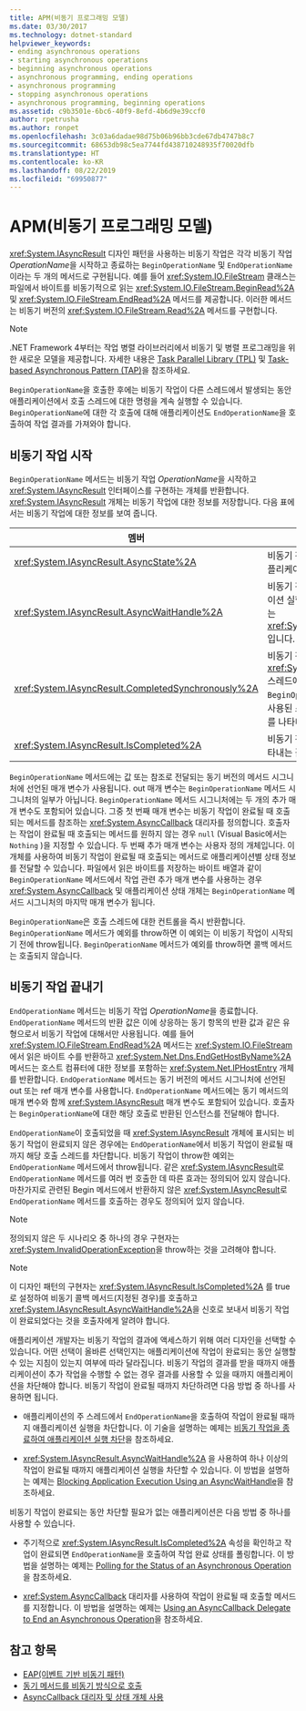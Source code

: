 ```yaml
---
title: APM(비동기 프로그래밍 모델)
ms.date: 03/30/2017
ms.technology: dotnet-standard
helpviewer_keywords:
- ending asynchronous operations
- starting asynchronous operations
- beginning asynchronous operations
- asynchronous programming, ending operations
- asynchronous programming
- stopping asynchronous operations
- asynchronous programming, beginning operations
ms.assetid: c9b3501e-6bc6-40f9-8efd-4b6d9e39ccf0
author: rpetrusha
ms.author: ronpet
ms.openlocfilehash: 3c03a6dadae98d75b06b96bb3cde67db4747b8c7
ms.sourcegitcommit: 68653db98c5ea7744fd438710248935f70020dfb
ms.translationtype: HT
ms.contentlocale: ko-KR
ms.lasthandoff: 08/22/2019
ms.locfileid: "69950877"
---
```

# <a name="asynchronous-programming-model-apm"></a>APM(비동기 프로그래밍 모델)
<xref:System.IAsyncResult> 디자인 패턴을 사용하는 비동기 작업은 각각 비동기 작업 *OperationName*을 시작하고 종료하는 `BeginOperationName` 및 `EndOperationName`이라는 두 개의 메서드로 구현됩니다. 예를 들어 <xref:System.IO.FileStream> 클래스는 파일에서 바이트를 비동기적으로 읽는 <xref:System.IO.FileStream.BeginRead%2A> 및 <xref:System.IO.FileStream.EndRead%2A> 메서드를 제공합니다. 이러한 메서드는 비동기 버전의 <xref:System.IO.FileStream.Read%2A> 메서드를 구현합니다.  
  
> [!NOTE]
> .NET Framework 4부터는 작업 병렬 라이브러리에서 비동기 및 병렬 프로그래밍을 위한 새로운 모델을 제공합니다. 자세한 내용은 [Task Parallel Library (TPL)](../../../docs/standard/parallel-programming/task-parallel-library-tpl.md) 및 [Task-based Asynchronous Pattern (TAP)](../../../docs/standard/asynchronous-programming-patterns/task-based-asynchronous-pattern-tap.md)을 참조하세요.  
  
 `BeginOperationName`을 호출한 후에는 비동기 작업이 다른 스레드에서 발생되는 동안 애플리케이션에서 호출 스레드에 대한 명령을 계속 실행할 수 있습니다. `BeginOperationName`에 대한 각 호출에 대해 애플리케이션도 `EndOperationName`을 호출하여 작업 결과를 가져와야 합니다.  
  
## <a name="beginning-an-asynchronous-operation"></a>비동기 작업 시작  
 `BeginOperationName` 메서드는 비동기 작업 *OperationName*을 시작하고 <xref:System.IAsyncResult> 인터페이스를 구현하는 개체를 반환합니다. <xref:System.IAsyncResult> 개체는 비동기 작업에 대한 정보를 저장합니다. 다음 표에서는 비동기 작업에 대한 정보를 보여 줍니다.  
  
|멤버|설명|  
|------------|-----------------|  
|<xref:System.IAsyncResult.AsyncState%2A>|비동기 작업에 대한 정보를 포함하는 애플리케이션별 선택적 개체입니다.|  
|<xref:System.IAsyncResult.AsyncWaitHandle%2A>|비동기 작업이 완료될 때까지 애플리케이션 실행을 차단하기 위해 사용할 수 있는 <xref:System.Threading.WaitHandle> 입니다.|  
|<xref:System.IAsyncResult.CompletedSynchronously%2A>|비동기 작업이 별도의 <xref:System.Threading.ThreadPool> 스레드에서 완료되는 대신 `BeginOperationName`을 호출하는 데 사용된 스레드에서 완료되었는지 여부를 나타내는 값입니다.|  
|<xref:System.IAsyncResult.IsCompleted%2A>|비동기 작업이 완료되었는지 여부를 나타내는 값입니다.|  
  
 `BeginOperationName` 메서드에는 값 또는 참조로 전달되는 동기 버전의 메서드 시그니처에 선언된 매개 변수가 사용됩니다. out 매개 변수는 `BeginOperationName` 메서드 시그니처의 일부가 아닙니다. `BeginOperationName` 메서드 시그니처에는 두 개의 추가 매개 변수도 포함되어 있습니다. 그중 첫 번째 매개 변수는 비동기 작업이 완료될 때 호출되는 메서드를 참조하는 <xref:System.AsyncCallback> 대리자를 정의합니다. 호출자는 작업이 완료될 때 호출되는 메서드를 원하지 않는 경우 `null` (Visual Basic에서는`Nothing` )을 지정할 수 있습니다. 두 번째 추가 매개 변수는 사용자 정의 개체입니다. 이 개체를 사용하여 비동기 작업이 완료될 때 호출되는 메서드로 애플리케이션별 상태 정보를 전달할 수 있습니다. 파일에서 읽은 바이트를 저장하는 바이트 배열과 같이 `BeginOperationName` 메서드에서 작업 관련 추가 매개 변수를 사용하는 경우 <xref:System.AsyncCallback> 및 애플리케이션 상태 개체는 `BeginOperationName` 메서드 시그니처의 마지막 매개 변수가 됩니다.  
  
 `BeginOperationName`은 호출 스레드에 대한 컨트롤을 즉시 반환합니다. `BeginOperationName` 메서드가 예외를 throw하면 이 예외는 이 비동기 작업이 시작되기 전에 throw됩니다. `BeginOperationName` 메서드가 예외를 throw하면 콜백 메서드는 호출되지 않습니다.  
  
## <a name="ending-an-asynchronous-operation"></a>비동기 작업 끝내기  
 `EndOperationName` 메서드는 비동기 작업 *OperationName*을 종료합니다. `EndOperationName` 메서드의 반환 값은 이에 상응하는 동기 항목의 반환 값과 같은 유형으로서 비동기 작업에 대해서만 사용됩니다. 예를 들어 <xref:System.IO.FileStream.EndRead%2A> 메서드는 <xref:System.IO.FileStream> 에서 읽은 바이트 수를 반환하고 <xref:System.Net.Dns.EndGetHostByName%2A> 메서드는 호스트 컴퓨터에 대한 정보를 포함하는 <xref:System.Net.IPHostEntry> 개체를 반환합니다. `EndOperationName` 메서드는 동기 버전의 메서드 시그니처에 선언된 out 또는 ref 매개 변수를 사용합니다. `EndOperationName` 메서드에는 동기 메서드의 매개 변수와 함께 <xref:System.IAsyncResult> 매개 변수도 포함되어 있습니다. 호출자는 `BeginOperationName`에 대한 해당 호출로 반환된 인스턴스를 전달해야 합니다.  
  
 `EndOperationName`이 호출되었을 때 <xref:System.IAsyncResult> 개체에 표시되는 비동기 작업이 완료되지 않은 경우에는 `EndOperationName`에서 비동기 작업이 완료될 때까지 해당 호출 스레드를 차단합니다. 비동기 작업이 throw한 예외는 `EndOperationName` 메서드에서 throw됩니다. 같은 <xref:System.IAsyncResult>로 `EndOperationName` 메서드를 여러 번 호출한 데 따른 효과는 정의되어 있지 않습니다. 마찬가지로 관련된 Begin 메서드에서 반환하지 않은 <xref:System.IAsyncResult>로 `EndOperationName` 메서드를 호출하는 경우도 정의되어 있지 않습니다.  
  
> [!NOTE]
> 정의되지 않은 두 시나리오 중 하나의 경우 구현자는 <xref:System.InvalidOperationException>을 throw하는 것을 고려해야 합니다.  
  
> [!NOTE]
> 이 디자인 패턴의 구현자는 <xref:System.IAsyncResult.IsCompleted%2A> 를 true로 설정하여 비동기 콜백 메서드(지정된 경우)를 호출하고 <xref:System.IAsyncResult.AsyncWaitHandle%2A>을 신호로 보내서 비동기 작업이 완료되었다는 것을 호출자에게 알려야 합니다.  
  
 애플리케이션 개발자는 비동기 작업의 결과에 액세스하기 위해 여러 디자인을 선택할 수 있습니다. 어떤 선택이 올바른 선택인지는 애플리케이션에 작업이 완료되는 동안 실행할 수 있는 지침이 있는지 여부에 따라 달라집니다. 비동기 작업의 결과를 받을 때까지 애플리케이션이 추가 작업을 수행할 수 없는 경우 결과를 사용할 수 있을 때까지 애플리케이션을 차단해야 합니다. 비동기 작업이 완료될 때까지 차단하려면 다음 방법 중 하나를 사용하면 됩니다.  
  
- 애플리케이션의 주 스레드에서 `EndOperationName`을 호출하여 작업이 완료될 때까지 애플리케이션 실행을 차단합니다. 이 기술을 설명하는 예제는 [비동기 작업을 종료하여 애플리케이션 실행 차단](../../../docs/standard/asynchronous-programming-patterns/blocking-application-execution-by-ending-an-async-operation.md)을 참조하세요.  
  
- <xref:System.IAsyncResult.AsyncWaitHandle%2A> 을 사용하여 하나 이상의 작업이 완료될 때까지 애플리케이션 실행을 차단할 수 있습니다. 이 방법을 설명하는 예제는 [Blocking Application Execution Using an AsyncWaitHandle](../../../docs/standard/asynchronous-programming-patterns/blocking-application-execution-using-an-asyncwaithandle.md)을 참조하세요.  
  
 비동기 작업이 완료되는 동안 차단할 필요가 없는 애플리케이션은 다음 방법 중 하나를 사용할 수 있습니다.  
  
- 주기적으로 <xref:System.IAsyncResult.IsCompleted%2A> 속성을 확인하고 작업이 완료되면 `EndOperationName`을 호출하여 작업 완료 상태를 폴링합니다. 이 방법을 설명하는 예제는 [Polling for the Status of an Asynchronous Operation](../../../docs/standard/asynchronous-programming-patterns/polling-for-the-status-of-an-asynchronous-operation.md)을 참조하세요.  
  
- <xref:System.AsyncCallback> 대리자를 사용하여 작업이 완료될 때 호출할 메서드를 지정합니다. 이 방법을 설명하는 예제는 [Using an AsyncCallback Delegate to End an Asynchronous Operation](../../../docs/standard/asynchronous-programming-patterns/using-an-asynccallback-delegate-to-end-an-asynchronous-operation.md)을 참조하세요.  
  
## <a name="see-also"></a>참고 항목

- [EAP(이벤트 기반 비동기 패턴)](../../../docs/standard/asynchronous-programming-patterns/event-based-asynchronous-pattern-eap.md)
- [동기 메서드를 비동기 방식으로 호출](../../../docs/standard/asynchronous-programming-patterns/calling-synchronous-methods-asynchronously.md)
- [AsyncCallback 대리자 및 상태 개체 사용](../../../docs/standard/asynchronous-programming-patterns/using-an-asynccallback-delegate-and-state-object.md)
